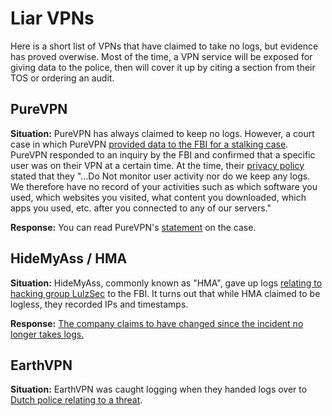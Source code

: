 # Liar VPNs

Here is a short list of VPNs that have claimed to take no logs, but evidence has proved overwise. Most of the time, a VPN service will be exposed for giving data to the police, then will cover it up by citing a section from their TOS or ordering an audit.

## PureVPN

**Situation:** PureVPN has always claimed to keep no logs. However, a court case in which PureVPN [provided data to the FBI for a stalking case](https://www.bleepingcomputer.com/news/security/cyberstalking-suspect-arrested-after-vpn-providers-shared-logs-with-the-fbi/). PureVPN responded to an inquiry by the FBI and confirmed that a specific user was on their VPN at a certain time. At the time, their [privacy policy](https://web.archive.org/web/20161010042248/https://www.purevpn.com/privacy-policy.php) stated that they "...Do Not monitor user activity nor do we keep any logs. We therefore have no record of your activities such as which software you used, which websites you visited, what content you downloaded, which apps you used, etc. after you connected to any of our servers." 

**Response:** You can read PureVPN's [statement](https://www.purevpn.com/blog/vpn-logs-explained/) on the case.

## HideMyAss / HMA

**Situation:** HideMyAss, commonly known as "HMA", gave up logs [relating to hacking group LulzSec](https://www.zdnet.com/article/hide-my-ass-throws-light-on-lulzsec-logs/) to the FBI. It turns out that while HMA claimed to be logless, they recorded IPs and timestamps.

**Response:** [The company claims to have changed since the incident no longer takes logs.](https://blog.hidemyass.com/en/lulzsec-fiasco) 

## EarthVPN

**Situation:** EarthVPN was caught logging when they handed logs over to [Dutch police relating to a threat](https://web.archive.org/web/20180320105826/http://www.wipeyourdata.com/other-data-erasing/no-logs-earthvpn-user-arrested-after-police-finds-logs/).